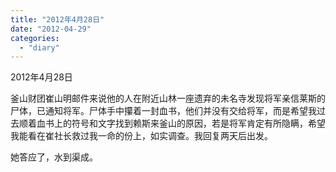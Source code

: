 ```yaml
---
title: "2012年4月28日"
date: "2012-04-29"
categories: 
  - "diary"
---
```


2012年4月28日

釜山财团崔山明邮件来说他的人在附近山林一座遗弃的未名寺发现将军亲信莱斯的尸体，已通知将军。尸体手中攥着一封血书，他们并没有交给将军，而是希望我过去顺着血书上的符号和文字找到赖斯来釜山的原因，若是将军肯定有所隐瞒，希望我能看在崔社长救过我一命的份上，如实调查。我回复两天后出发。

她答应了，水到渠成。

